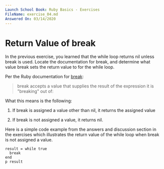 ```yaml
---
Launch School Book: Ruby Basics - Exercises
FileName: exercise_04.md 
Answered On: 03/14/2020
---
```


# Return Value of break

In the previous exercise, you learned that the while loop returns nil unless 
break is used. Locate the documentation for break, and determine what value 
break sets the return value to for the while loop.

Per the Ruby documentation for [break](https://ruby-doc.org/core-2.7.0/doc/syntax/control_expressions_rdoc.html#label-break+Statement):

> break accepts a value that supplies the result of the expression it is "breaking" out of:

What this means is the following:

1. If break is assigned a value other than nil, it returns the assigned value

2. If break is not assigned a value, it returns nil.

Here is a simple code example from the answers and discussion section in the 
exercises which illustrates the return value of the while loop when break 
is not assigned a value.

```
result = while true
  break
end
p result
```


